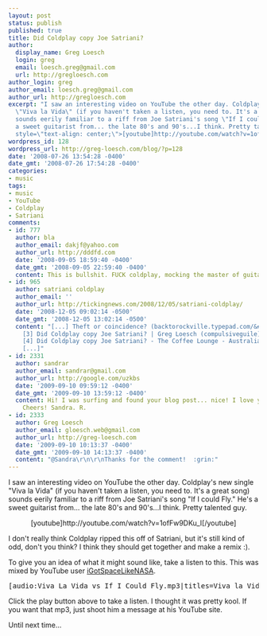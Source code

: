 ```yaml
---
layout: post
status: publish
published: true
title: Did Coldplay copy Joe Satriani?
author:
  display_name: Greg Loesch
  login: greg
  email: loesch.greg@gmail.com
  url: http://gregloesch.com
author_login: greg
author_email: loesch.greg@gmail.com
author_url: http://gregloesch.com
excerpt: "I saw an interesting video on YouTube the other day. Coldplay's new single
  \"Viva la Vida\" (if you haven't taken a listen, you need to. It's a great song)
  sounds eerily familiar to a riff from Joe Satriani's song \"If I could Fly.\" He's
  a sweet guitarist from... the late 80's and 90's...I think. Pretty talented guy.\r\n<p
  style=\"text-align: center;\">[youtube]http://youtube.com/watch?v=1ofFw9DKu_I[/youtube]"
wordpress_id: 128
wordpress_url: http://greg-loesch.com/blog/?p=128
date: '2008-07-26 13:54:28 -0400'
date_gmt: '2008-07-26 17:54:28 -0400'
categories:
- music
tags:
- music
- YouTube
- Coldplay
- Satriani
comments:
- id: 777
  author: bla
  author_email: dakjf@yahoo.com
  author_url: http://dddfd.com
  date: '2008-09-05 18:59:40 -0400'
  date_gmt: '2008-09-05 22:59:40 -0400'
  content: This is bullshit. FUCK coldplay, mocking the master of guitar.
- id: 965
  author: satriani coldplay
  author_email: ''
  author_url: http://tickingnews.com/2008/12/05/satriani-coldplay/
  date: '2008-12-05 09:02:14 -0500'
  date_gmt: '2008-12-05 13:02:14 -0500'
  content: "[...] Theft or coincidence? (backtorockville.typepad.com/&#8230;/2008/09/coldplay-v-joe.html)
    [3] Did Coldplay copy Joe Satriani? | Greg Loesch (compulsiveguile) - Blog (greg-loesch.com/blog/coldpla...
    [4] Did Coldplay copy Joe Satriani? - The Coffee Lounge - Australian News &#8230;
    [...]"
- id: 2331
  author: sandrar
  author_email: sandrar@gmail.com
  author_url: http://google.com/uzkbs
  date: '2009-09-10 09:59:12 -0400'
  date_gmt: '2009-09-10 13:59:12 -0400'
  content: Hi! I was surfing and found your blog post... nice! I love your blog.  :)
    Cheers! Sandra. R.
- id: 2333
  author: Greg Loesch
  author_email: gloesch.web@gmail.com
  author_url: http://greg-loesch.com
  date: '2009-09-10 10:13:37 -0400'
  date_gmt: '2009-09-10 14:13:37 -0400'
  content: "@Sandra\r\n\r\nThanks for the comment!  :grin:"
---
```

<p>I saw an interesting video on YouTube the other day. Coldplay's new single "Viva la Vida" (if you haven't taken a listen, you need to. It's a great song) sounds eerily familiar to a riff from Joe Satriani's song "If I could Fly." He's a sweet guitarist from... the late 80's and 90's...I think. Pretty talented guy.</p>
<p style="text-align: center;">[youtube]http://youtube.com/watch?v=1ofFw9DKu_I[/youtube]<a id="more"></a><a id="more-128"></a></p>
<p style="text-align: left;">I don't really think Coldplay ripped this off of Satriani, but it's still kind of odd, don't you think? I think they should get together and make a remix :).</p>
<p style="text-align: left;">
<p style="text-align: left;">To give you an idea of what it might sound like, take a listen to this. This was mixed by YouTube user <a title="iGotSpaceLikeNASA's YouTube homepage" href="http://youtube.com/user/iGotSpaceLikeNASA" target="_blank">iGotSpaceLikeNASA</a>.</p>
<pre>[audio:Viva La Vida vs If I Could Fly.mp3|titles=Viva la Vida vs If I Could Fly|artists=Coldplay and Joe Satriani]</pre>
<p style="text-align: left;">Click the play button above to take a listen. I thought it was pretty kool. If you want that mp3, just shoot him a message at his YouTube site.</p>
<p style="text-align: left;">Until next time...</p>
